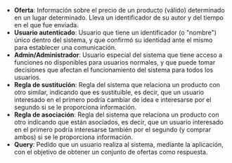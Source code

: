 * **Oferta**: Información sobre el precio de un producto (válido) determinado en un lugar determinado. Lleva un identificador de su autor y del tiempo en el que fue enviada.
* **Usuario autenticado**: Usuario que tiene un identificador (o "nombre") único dentro del sistema, y que confirmó su identidad ante el mismo para establecer una comunicación.
* **Admin/Administrador**: Usuario especial del sistema que tiene acceso a funciones no disponibles para usuarios normales, y que puede tomar decisiones que afectan el funcionamiento del sistema para todos los usuarios.
* **Regla de sustitución**: Regla del sistema que relaciona un producto con otro similar, indicando que es sustituible, es decir, que un usuario interesado en el primero podría cambiar de idea e interesarse por el segundo si se le proporciona información.
* **Regla de asociación**: Regla del sistema que relaciona un producto con otro indicando que están asociados, es decir, que un usuario interesado en el primero podría interesarse también por el segundo (y comprar ambos) si se le proporciona información.
* **Query**: Pedido que un usuario realiza al sistema, mediante la aplicación, con el objetivo de obtener un conjunto de ofertas como respuesta.
